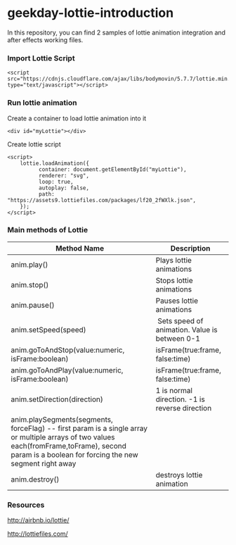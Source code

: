 # geekday-lottie-introduction
In this repository, you can find 2 samples of lottie animation integration and after effects working files.

### Import Lottie Script
```
<script src="https://cdnjs.cloudflare.com/ajax/libs/bodymovin/5.7.7/lottie.min.js" type="text/javascript"></script>
```

### Run lottie animation

Create a container to load lottie animation into it
```
<div id="myLottie"></div>
```

Create lottie script
```
<script>
    lottie.loadAnimation({
          container: document.getElementById("myLottie"), 
          renderer: "svg",
          loop: true,
          autoplay: false,
          path: "https://assets9.lottiefiles.com/packages/lf20_2fWXlk.json",
    });
</script>
```
### Main methods of Lottie
| Method Name | Description |
| --- | --- |
| anim.play() | Plays lottie animations |
| anim.stop() |  Stops lottie animations |
| anim.pause() | Pauses lottie animations |
| anim.setSpeed(speed) | Sets speed of animation. Value is between 0-1 |
| anim.goToAndStop(value:numeric, isFrame:boolean) | isFrame(true:frame, false:time) |
| anim.goToAndPlay(value:numeric, isFrame:boolean) | isFrame(true:frame, false:time) |
| anim.setDirection(direction) | 1 is normal direction. -1 is reverse direction |
| anim.playSegments(segments, forceFlag) -- first param is a single array or multiple arrays of two values each(fromFrame,toFrame), second param is a boolean for forcing the new segment right away |
| anim.destroy() | destroys lottie animation |

### Resources
http://airbnb.io/lottie/

http://lottiefiles.com/
